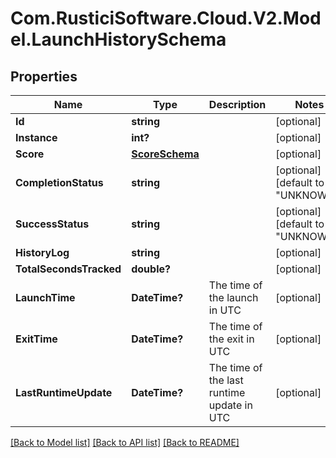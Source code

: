# Com.RusticiSoftware.Cloud.V2.Model.LaunchHistorySchema
## Properties

Name | Type | Description | Notes
------------ | ------------- | ------------- | -------------
**Id** | **string** |  | [optional] 
**Instance** | **int?** |  | [optional] 
**Score** | [**ScoreSchema**](ScoreSchema.md) |  | [optional] 
**CompletionStatus** | **string** |  | [optional] [default to "UNKNOWN"]
**SuccessStatus** | **string** |  | [optional] [default to "UNKNOWN"]
**HistoryLog** | **string** |  | [optional] 
**TotalSecondsTracked** | **double?** |  | [optional] 
**LaunchTime** | **DateTime?** | The time of the launch in UTC | [optional] 
**ExitTime** | **DateTime?** | The time of the exit in UTC | [optional] 
**LastRuntimeUpdate** | **DateTime?** | The time of the last runtime update in UTC | [optional] 

[[Back to Model list]](../README.md#documentation-for-models) [[Back to API list]](../README.md#documentation-for-api-endpoints) [[Back to README]](../README.md)


